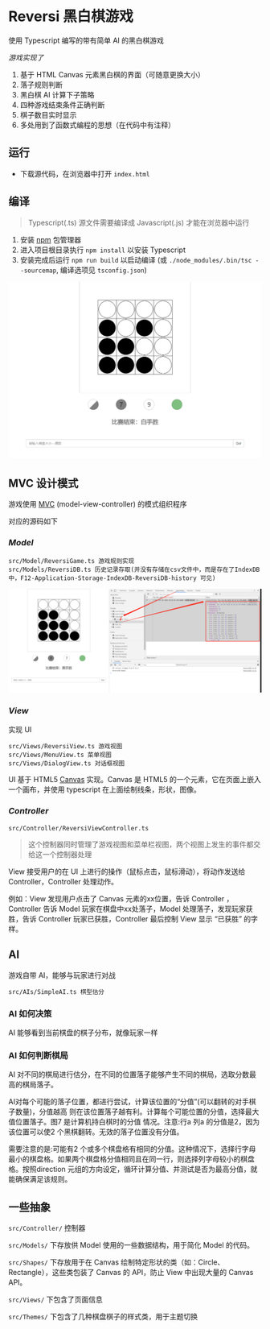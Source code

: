 # Reversi 黑白棋游戏
使用 Typescript 编写的带有简单 AI 的黑白棋游戏


*游戏实现了*

1. 基于 HTML Canvas 元素黑白棋的界面（可随意更换大小）
2. 落子规则判断
3. 黑白棋 AI 计算下子策略
4. 四种游戏结束条件正确判断
5. 棋子数目实时显示
6. 多处用到了函数式编程的思想（在代码中有注释）

## 运行
* 下载源代码，在浏览器中打开 `index.html`

## 编译
> Typescript(.ts) 源文件需要编译成 Javascript(.js) 才能在浏览器中运行

1. 安装 [npm](https://www.npmjs.com/) 包管理器
2. 进入项目根目录执行 `npm install` 以安装 Typescript
3. 安装完成后运行 `npm run build` 以启动编译 (或 `./node_modules/.bin/tsc --sourcemap`, 编译选项见 `tsconfig.json`)

![image](./images/github/demo.png)

## MVC 设计模式
游戏使用 [MVC](https://zh.wikipedia.org/wiki/MVC) (model-view-controller) 的模式组织程序

对应的源码如下

### *Model*
```
src/Model/ReversiGame.ts 游戏规则实现
src/Models/ReversiDB.ts 历史记录存取(并没有存储在csv文件中，而是存在了IndexDB中，F12-Application-Storage-IndexDB-ReversiDB-history 可见)
```

![image](./images/github/DBdemo.png)

### *View*
实现 UI
```
src/Views/ReversiView.ts 游戏视图
src/Views/MenuView.ts 菜单视图
src/Views/DialogView.ts 对话框视图
```
UI 基于 HTML5 [Canvas](https://zh.wikipedia.org/wiki/Canvas_(HTML%E5%85%83%E7%B4%A0)) 实现。Canvas 是 HTML5 的一个元素，它在页面上嵌入一个画布，并使用 typescript 在上面绘制线条，形状，图像。

### *Controller*
```
src/Controller/ReversiViewController.ts
```
> 这个控制器同时管理了游戏视图和菜单栏视图，两个视图上发生的事件都交给这一个控制器处理

View 接受用户的在 UI 上进行的操作（鼠标点击，鼠标滑动），将动作发送给 Controller，Controller 处理动作。

例如：View 发现用户点击了 Canvas 元素的xx位置，告诉 Controller ，Controller 告诉 Model 玩家在棋盘中xx处落子，Model 处理落子，发现玩家获胜，告诉 Controller 玩家已获胜，Controller 最后控制 View 显示 “已获胜” 的字样。

## AI
游戏自带 AI，能够与玩家进行对战
```
src/AIs/SimpleAI.ts 棋型估分
```

### AI 如何决策
AI 能够看到当前棋盘的棋子分布，就像玩家一样

### AI 如何判断棋局
AI 对不同的棋局进行估分，在不同的位置落子能够产生不同的棋局，选取分数最高的棋局落子。

AI对每个可能的落子位置，都进行尝试，计算该位置的“分值”(可以翻转的对手棋子数量)，分值越高 则在该位置落子越有利。计算每个可能位置的分值，选择最大值位置落子。图7 是计算机持白棋时的分值 情况。注意:行a 列a 的分值是2，因为该位置可以使2 个黑棋翻转。无效的落子位置没有分值。

需要注意的是:可能有2 个或多个棋盘格有相同的分值。这种情况下，选择行字母最小的棋盘格。如果两个棋盘格分值相同且在同一行，则选择列字母较小的棋盘格。按照direction 元组的方向设定，循环计算分值、并测试是否为最高分值，就能确保满足该规则。

## 一些抽象

`src/Controller/` 控制器

`src/Models/` 下存放供 Model 使用的一些数据结构，用于简化 Model 的代码。

`src/Shapes/` 下存放用于在 Canvas 绘制特定形状的类（如：Circle、Rectangle），这些类包装了 Canvas 的 API，防止 View 中出现大量的 Canvas API。

`src/Views/` 下包含了页面信息

`src/Themes/` 下包含了几种棋盘棋子的样式类，用于主题切换

